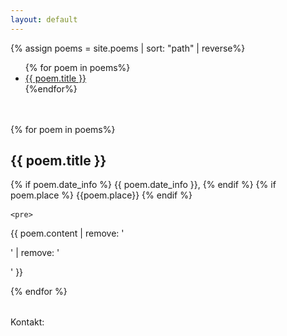 ```yaml
---
layout: default
---
```


{% assign poems = site.poems | sort: "path" | reverse%}

<ul class="posts" style="margin-bottom: 3rem;">
  {% for poem in poems%}
  <li>
    <a href="#{{poem.title | slugify}}"> {{ poem.title }} </a>
  </li>
  {%endfor%}
</ul>



<div class="posts">
  {% for poem in poems%}
  <a name="{{poem.title | slugify}}"></a>
  <p class="post">
    <h2 class="post-title"> {{ poem.title }} </h2>
    <div class="post-date" style="margin-bottom: 1rem;">
    {% if poem.date_info %} {{ poem.date_info }}, {% endif %}
    {% if poem.place %} {{poem.place}} {% endif %}
    </div>

    <pre>
{{ poem.content | remove: '<p>' | remove: '</p>' }}
    </pre>
    </p>
  {% endfor %}
</div>

<footer style="margin-top:2rem; padding-bottom: 1.5rem;">
  Kontakt: <script language="JavaScript">
  var username = "tomas.kozelek";
  var hostname = "gmail.com";
  var full_email = username + "@" + hostname ;
  document.write(full_email);
  </script>
</footer>
